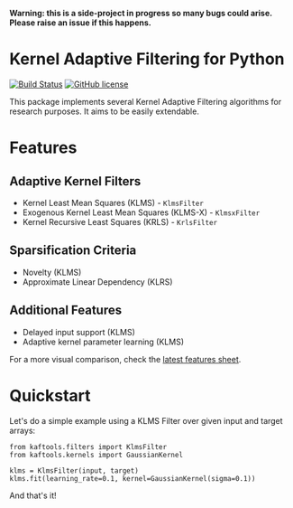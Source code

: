 **Warning: this is a side-project in progress so many bugs could arise. Please raise an issue if this happens.**

# Kernel Adaptive Filtering for Python
[![Build Status](https://travis-ci.org/Canas/kaftools.svg?branch=master)](https://travis-ci.org/Canas/kaftools) [![GitHub license](https://img.shields.io/badge/license-MIT-blue.svg)](https://raw.githubusercontent.com/Canas/kaftools/master/LICENSE)

This package implements several Kernel Adaptive Filtering algorithms for research purposes. It aims to be easily extendable.

# Features
## Adaptive Kernel Filters
- Kernel Least Mean Squares (KLMS) - `KlmsFilter`
- Exogenous Kernel Least Mean Squares (KLMS-X) - `KlmsxFilter`
- Kernel Recursive Least Squares (KRLS) - `KrlsFilter`

## Sparsification Criteria
- Novelty (KLMS)
- Approximate Linear Dependency (KLRS)

## Additional Features
- Delayed input support (KLMS)
- Adaptive kernel parameter learning (KLMS)

For a more visual comparison, check the [latest features sheet](https://docs.google.com/spreadsheets/d/1kvBNAqDSgNGBTcXqMDN7j_dpp949peH_-F1GYVP29y8/edit?usp=sharing).

# Quickstart
Let's do a simple example using a KLMS Filter over given input and target arrays:
```
from kaftools.filters import KlmsFilter
from kaftools.kernels import GaussianKernel

klms = KlmsFilter(input, target)
klms.fit(learning_rate=0.1, kernel=GaussianKernel(sigma=0.1))
```

And that's it!
